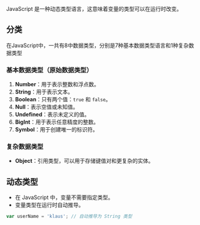 JavaScript 是一种动态类型语言，这意味着变量的类型可以在运行时改变。



## 分类

在JavaScript中，一共有8中数据类型，分别是7种基本数据类型语言和1种复杂数据类型

### 基本数据类型（原始数据类型）

1. **Number**：用于表示整数和浮点数。
2. **String**：用于表示文本。
3. **Boolean**：只有两个值：`true` 和 `false`。
4. **Null**：表示空值或未知值。
5. **Undefined**：表示未定义的值。
6. **BigInt**：用于表示任意精度的整数。
7. **Symbol**：用于创建唯一的标识符。



### 复杂数据类型

- **Object**：引用类型，可以用于存储键值对和更复杂的实体。



## 动态类型

- 在 JavaScript 中，变量不需要指定类型。
- 变量类型在运行时自动推导。

```javascript
var userName = 'klaus'; // 自动推导为 String 类型
```

